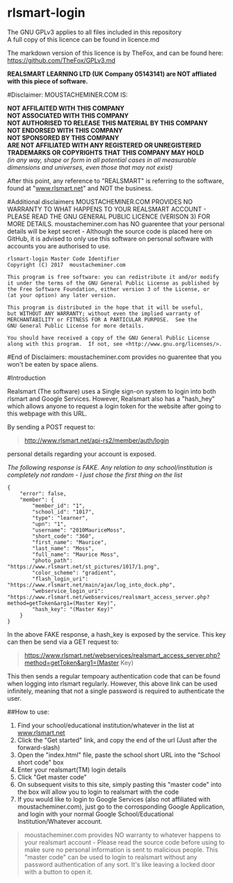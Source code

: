 # rlsmart-login

The GNU GPLv3 applies to all files included in this repository  
A full copy of this licence can be found in licence.md

The markdown version of this licence is by TheFox, and can be found here: https://github.com/TheFox/GPLv3.md

**REALSMART LEARNING LTD (UK Company 05143141) are NOT affliated with this piece of software.**

#Disclaimer:
MOUSTACHEMINER.COM IS:

**NOT AFFILAITED WITH THIS COMPANY**  
**NOT ASSOCIATED WITH THIS COMPANY**  
**NOT AUTHORISED TO RELEASE THIS MATERIAL BY THIS COMPANY**  
**NOT ENDORSED WITH THIS COMPANY**  
**NOT SPONSORED BY THIS COMPANY**  
**ARE NOT AFFILIATED WITH ANY REGISTERED OR UNREGISTERED TRADEMARKS OR COPYRIGHTS THAT THIS COMPANY MAY HOLD**  
*(in any way, shape or form in all potential cases in all measurable dimensions and universes, even those that may not exist)*

After this point, any reference to "REALSMART" is referring to the software, found at "www.rlsmart.net" and NOT the business.

#Additional disclaimers
MOUSTACHEMINER.COM PROVIDES NO WARRANTY TO WHAT HAPPENS TO YOUR REALSMART ACCOUNT - PLEASE READ THE GNU GENERAL PUBLIC LICENCE (VERISON 3) FOR MORE DETAILS.
moustacheminer.com has NO guarentee that your personal details will be kept secret - Although the source code is placed here on GitHub, it is advised to only use this software on personal software with accounts you are authorised to use.

	rlsmart-login Master Code Identifier
	Copyright (C) 2017  moustacheminer.com
	
	This program is free software: you can redistribute it and/or modify
	it under the terms of the GNU General Public License as published by
	the Free Software Foundation, either version 3 of the License, or
	(at your option) any later version.
	
	This program is distributed in the hope that it will be useful,
	but WITHOUT ANY WARRANTY; without even the implied warranty of
	MERCHANTABILITY or FITNESS FOR A PARTICULAR PURPOSE.  See the
	GNU General Public License for more details.
	
	You should have received a copy of the GNU General Public License
	along with this program.  If not, see <http://www.gnu.org/licenses/>.
	
#End of Disclaimers:
moustacheminer.com provides no guarentee that you won't be eaten by space aliens.

#Introduction

Realsmart (The software) uses a Single sign-on system to login into both rlsmart and Google Services. However, Realsmart also has a "hash_hey" which allows anyone to request a login token for the website after going to this webpage with this URL.

By sending a POST request to:

>http://www.rlsmart.net/api-rs2/member/auth/login

personal details regarding your account is exposed.

*The following response is FAKE. Any relation to any school/institution is completely not random - I just chose the first thing on the list*

	{
		"error": false,
		"member": {
			"member_id": "1",
			"school_id": "1017",
			"type": "learner",
			"upn": "1",
			"username": "2010MauriceMoss",
			"short_code": "360",
			"first_name": "Maurice",
			"last_name": "Moss",
			"full_name": "Maurice Moss",
			"photo_path": "https://www.rlsmart.net/st_pictures/1017/1.png",
			"color_scheme": "gradient",
			"flash_login_uri": "https://www.rlsmart.net/main/ajax/log_into_dock.php",
			"webservice_login_uri": "https://www.rlsmart.net/webservices/realsmart_access_server.php?method=getToken&arg1=(Master Key)",
			"hash_key": "(Master Key)"
		}
	}
	
In the above FAKE response, a hash_key is exposed by the service. This key can then be send via a GET request to:

>https://www.rlsmart.net/webservices/realsmart_access_server.php?method=getToken&arg1=(Master Key)

This then sends a regular tempoary authentication code that can be found when logging into rlsmart regularly. However, this above link can be used infinitely, meaning that not a single password is required to authenticate the user.

##How to use:
1. Find your school/educational institution/whatever in the list at www.rlsmart.net
2. Click the "Get started" link, and copy the end of the url (Just after the forward-slash)
3. Open the "index.html" file, paste the school short URL into the "School short code" box
4. Enter your realsmart(TM) login details
5. Click "Get master code"
6. On subsequent visits to this site, simply pasting this "master code" into the box will allow you to login to realsmart with the code
7. If you would like to login to Google Services (also not affiliated with moustacheminer.com), just go to the corrosponding Google Application, and login with your normal Google School/Educational Institution/Whatever account.

> moustacheminer.com provides NO warranty to whatever happens to your realsmart account - Please read the source code before using to make sure no personal information is sent to malicious people.
> This "master code" can be used to login to realsmart without any password authentication of any sort. It's like leaving a locked door with a button to open it.
